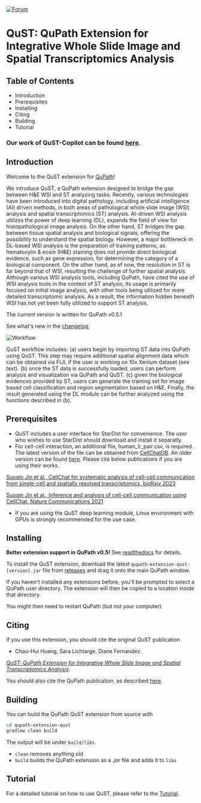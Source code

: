 [![Forum](https://img.shields.io/badge/forum-image.sc-green)](https://forum.image.sc/tag/qupath)

# QuST: QuPath Extension for Integrative Whole Slide Image and Spatial Transcriptomics Analysis

## Table of Contents
- Introduction
- Prerequisites
- Installing
- Citing
- Building
- Tutorial

### Our work of QuST-Copilot can be found [here](./README_qustllm.md).

## Introduction

Welcome to the QuST extension for [QuPath](http://qupath.github.io)!

We introduce QuST, a QuPath extension designed to bridge the gap between H&E WSI and ST analyzing tasks. 
Recently, various technologies have been introduced into digital pathology, including artificial intelligence (AI) driven methods, in both areas of pathological whole slide image (WSI) analysis and spatial transcriptomics (ST) analysis. AI-driven WSI analysis utilizes the power of deep learning (DL), expands the field of view for histopathological image analysis.  On the other hand, ST bridges the gap between tissue spatial analysis and biological signals, offering the possibility to understand the spatial biology. However, a major bottleneck in DL-based WSI analysis is the preparation of training patterns, as hematoxylin & eosin (H&E) staining does not provide direct biological evidence, such as gene expression, for determining the category of a biological component. On the other hand, as of now, the resolution in ST is far beyond that of WSI, resulting the challenge of further spatial analysis. Although various WSI analysis tools, including QuPath, have cited the use of WSI analysis tools in the context of ST analysis, its usage is primarily focused on initial image analysis, with other tools being utilized for more detailed transcriptomic analysis. As a result, the information hidden beneath WSI has not yet been fully utilized to support ST analysis.

The current version is written for QuPath v0.5.1

See what's new in the [changelog](CHANGELOG.md);

![Workflow](./docs/artifacts/qustwsi_diagram.png)

QuST workflow includes: (a) users begin by importing ST data into QuPath using QuST. This step may require additional spatial alignment data which can be obtained via FIJI, if the user is working on 10x Xenium dataset (see text). (b) once the ST data is successfully loaded, users can perform analysis and visualization via QuPath and QuST. (c) given the biological evidences provided by ST, users can generate the training set for image based cell classification and region segmentation based on H\&E. Finally, the result generated using the DL module can be further analyzed using the functions described in (b).

## Prerequisites

- QuST includes a user interface for StarDist for convenience. The user who wishes to use StarDist should download and install it separatly.
- For cell-cell interaction, an additional file, human_lr_pair.csv, is required. The latest version of the file can be obtained from [CellChatDB](https://github.com/jinworks/CellChat/tree/main). An older version can be found [here](./cci_datasets/human_lr_pair.csv). Please cite below publications if you are using their works.

[Suoqin Jin et al., CellChat for systematic analysis of cell-cell communication from single-cell and spatially resolved transcriptomics, bioRxiv 2023](https://biorxiv.org/cgi/content/short/2023.11.05.565674v1)

[Suoqin Jin et al., Inference and analysis of cell-cell communication using CellChat, Nature Communications 2021](https://www.nature.com/articles/s41467-021-21246-9)

- If you are using the QuST deep learning module, Linux environment with GPUs is strongly recommended for the use case.


## Installing

**Better extension support in QuPath v0.5!**
See [readthedocs](https://qupath.readthedocs.io/en/0.5/docs/intro/extensions.html) for details.

To install the QuST extension, download the latest `qupath-extension-qust-[version].jar` file from [releases](https://github.com/qupath/qupath-extension-qust/releases) and drag it onto the main QuPath window.

If you haven't installed any extensions before, you'll be prompted to select a QuPath user directory.
The extension will then be copied to a location inside that directory.

You might then need to restart QuPath (but not your computer).


## Citing

If you use this extension, you should cite the original QuST publication

- Chao-Hui Huang, Sara Lichtarge, Diane Fernandez.

[*QuST: QuPath Extension for Integrative Whole Slide Image and Spatial Transcriptomics Analysis*](https://arxiv.org/abs/2406.01613).  

You should also cite the QuPath publication, as described [here](https://qupath.readthedocs.io/en/stable/docs/intro/citing.html).


## Building

You can build the QuPath QuST extension from source with

```bash
cd qupath-extension-qust
gradlew clean build
```

The output will be under `build/libs`.

* `clean` removes anything old
* `build` builds the QuPath extension as a *.jar* file and adds it to `libs`

## Tutorial

For a detailed tutorial on how to use QuST, please refer to the [Tutorial](https://github.com/huangch/qust/blob/main/tutorial.md).
